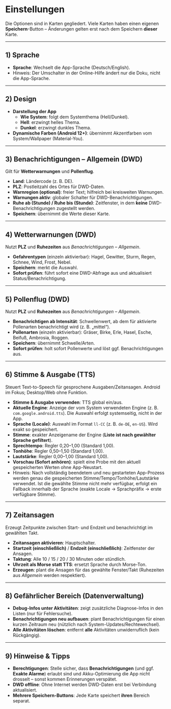 # Einstellungen

Die Optionen sind in Karten gegliedert. Viele Karten haben einen eigenen **Speichern**-Button – Änderungen gelten erst nach dem Speichern **dieser** Karte.

---

## 1) Sprache
- **Sprache**: Wechselt die App-Sprache (Deutsch/English).
- Hinweis: Der Umschalter in der Online-Hilfe ändert nur die Doku, nicht die App-Sprache.

---

## 2) Design
- **Darstellung der App**
  - **Wie System**: folgt dem Systemthema (Hell/Dunkel).
  - **Hell**: erzwingt helles Thema.
  - **Dunkel**: erzwingt dunkles Thema.
- **Dynamische Farben (Android 12+)**: übernimmt Akzentfarben vom System/Wallpaper (Material-You).

---

## 3) Benachrichtigungen – Allgemein (DWD)
Gilt für **Wetterwarnungen** und **Pollenflug**.

- **Land**: Ländercode (z. B. DE).
- **PLZ**: Postleitzahl des Ortes für DWD-Daten.
- **Warnregion (optional)**: freier Text; hilfreich bei kreisweiten Warnungen.
- **Warnungen aktiv**: globaler Schalter für DWD-Benachrichtigungen.
- **Ruhe ab (Stunde) / Ruhe bis (Stunde)**: Zeitfenster, in dem **keine** DWD-Benachrichtigungen zugestellt werden.
- **Speichern**: übernimmt die Werte dieser Karte.

---

## 4) Wetterwarnungen (DWD)
Nutzt **PLZ** und **Ruhezeiten** aus *Benachrichtigungen – Allgemein*.

- **Gefahrentypen** (einzeln aktivierbar): Hagel, Gewitter, Sturm, Regen, Schnee, Wind, Frost, Nebel.
- **Speichern**: merkt die Auswahl.
- **Sofort prüfen**: führt sofort eine DWD-Abfrage aus und aktualisiert Status/Benachrichtigung.

---

## 5) Pollenflug (DWD)
Nutzt **PLZ** und **Ruhezeiten** aus *Benachrichtigungen – Allgemein*.

- **Benachrichtigen ab Intensität**: Schwellenwert, ab dem für aktivierte Pollenarten benachrichtigt wird (z. B. „mittel“).
- **Pollenarten** (einzeln aktivierbar): Gräser, Birke, Erle, Hasel, Esche, Beifuß, Ambrosia, Roggen.
- **Speichern**: übernimmt Schwelle/Arten.
- **Sofort prüfen**: holt sofort Pollenwerte und löst ggf. Benachrichtigungen aus.

---

## 6) Stimme & Ausgabe (TTS)
Steuert Text-to-Speech für gesprochene Ausgaben/Zeitansagen. Android im Fokus; Desktop/Web ohne Funktion.

- **Stimme & Ausgabe verwenden**: TTS global ein/aus.
- **Aktuelle Engine**: Anzeige der vom System verwendeten Engine (z. B. `com.google.android.tts`). Die Auswahl erfolgt systemseitig, nicht in der App.
- **Sprache (Locale)**: Auswahl im Format `ll-CC` (z. B. `de-DE`, `en-US`). Wird exakt so gespeichert.
- **Stimme**: exakter Anzeigename der Engine (**Liste ist nach gewählter Sprache gefiltert**).
- **Sprechtempo**: Regler 0,20–1,00 (Standard 1,00).
- **Tonhöhe**: Regler 0,50–1,50 (Standard 1,00).
- **Lautstärke**: Regler 0,00–1,00 (Standard 1,00).
- **Vorschau (Sofort anhören)**: spielt eine Probe mit den aktuell gespeicherten Werten ohne App-Neustart.
- Hinweis: Nach vollständig beendetem und neu gestarteten App-Prozess werden genau die gespeicherten Stimme/Tempo/Tonhöhe/Lautstärke verwendet. Ist die gewählte Stimme nicht mehr verfügbar, erfolgt ein Fallback innerhalb der Sprache (exakte Locale → Sprachpräfix → erste verfügbare Stimme).

---

## 7) Zeitansagen
Erzeugt Zeitpunkte zwischen Start- und Endzeit und benachrichtigt im gewählten Takt.

- **Zeitansagen aktivieren**: Hauptschalter.
- **Startzeit (einschließlich)** / **Endzeit (einschließlich)**: Zeitfenster der Ansagen.
- **Taktung**: Alle 10 / 15 / 20 / 30 Minuten oder stündlich.
- **Uhrzeit als Morse statt TTS**: ersetzt Sprache durch Morse-Ton.
- **Erzeugen**: plant die Ansagen für das gewählte Fenster/Takt (Ruhezeiten aus *Allgemein* werden respektiert).

---

## 8) Gefährlicher Bereich (Datenverwaltung)
- **Debug-Infos unter Aktivitäten**: zeigt zusätzliche Diagnose-Infos in den Listen (nur für Fehlersuche).
- **Benachrichtigungen neu aufbauen**: plant Benachrichtigungen für einen kurzen Zeitraum neu (nützlich nach System-Updates/Rechtewechsel).
- **Alle Aktivitäten löschen**: entfernt **alle** Aktivitäten unwiderruflich (kein Rückgängig).

---

## 9) Hinweise & Tipps
- **Berechtigungen**: Stelle sicher, dass **Benachrichtigungen** (und ggf. **Exakte Alarme**) erlaubt sind und Akku-Optimierung die App nicht drosselt – sonst kommen Erinnerungen verspätet.
- **DWD offline**: Ohne Internet werden DWD-Daten erst bei Verbindung aktualisiert.
- **Mehrere Speichern-Buttons**: Jede Karte speichert **ihren** Bereich separat.